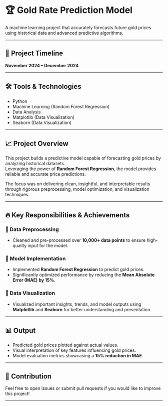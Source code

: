 # 🏆 Gold Rate Prediction Model

A machine learning project that accurately forecasts future gold prices using historical data and advanced predictive algorithms.

---

## 📅 Project Timeline
**November 2024 – December 2024**

---

## 🛠️ Tools & Technologies
- Python
- Machine Learning (Random Forest Regression)
- Data Analysis
- Matplotlib (Data Visualization)
- Seaborn (Data Visualization)

---

## 📈 Project Overview
This project builds a predictive model capable of forecasting gold prices by analyzing historical datasets.  
Leveraging the power of **Random Forest Regression**, the model provides reliable and accurate price predictions.

The focus was on delivering clean, insightful, and interpretable results through rigorous preprocessing, model optimization, and visualization techniques.

---

## 🔥 Key Responsibilities & Achievements

### 🔹 Data Preprocessing
- Cleaned and pre-processed over **10,000+ data points** to ensure high-quality input for the model.

### 🔹 Model Implementation
- Implemented **Random Forest Regression** to predict gold prices.
- Significantly optimized performance by reducing the **Mean Absolute Error (MAE) by 15%**.

### 🔹 Data Visualization
- Visualized important insights, trends, and model outputs using **Matplotlib** and **Seaborn** for better understanding and presentation.

---

## 📊 Output
- Predicted gold prices plotted against actual values.
- Visual interpretation of key features influencing gold prices.
- Model evaluation metrics showcasing a **15% reduction in MAE**.

---

## 🤝 Contribution
Feel free to open issues or submit pull requests if you would like to improve this project!

---

